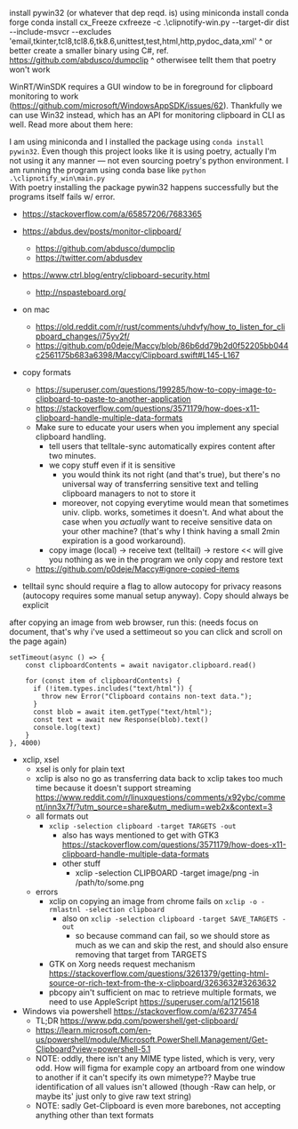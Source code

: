 install pywin32 (or whatever that dep reqd. is) using miniconda
install conda forge
conda install cx_Freeze
cxfreeze -c .\clipnotify-win.py --target-dir dist --include-msvcr --excludes 'email,tkinter,tcl8,tcl8.6,tk8.6,unittest,test,html,http,pydoc_data,xml'
^ or better create a smaller binary using C#, ref. https://github.com/abdusco/dumpclip
^ otherwisee tellt them that poetry won't work

WinRT/WinSDK requires a GUI window to be in foreground for clipboard monitoring to work (https://github.com/microsoft/WindowsAppSDK/issues/62). Thankfully we can use Win32 instead, which has an API for monitoring clipboard in CLI as well. Read more about them here:

I am using miniconda and I installed the package using `conda install pywin32`. Even though this project looks like it is using poetry, actually I'm not using it any manner — not even sourcing poetry's python environment. I am running the program using conda base like `python .\clipnotify_win\main.py`  
With poetry installing the package pywin32 happens successfully but the programs itself fails w/ error.

- https://stackoverflow.com/a/65857206/7683365
- https://abdus.dev/posts/monitor-clipboard/

  - https://github.com/abdusco/dumpclip
  - https://twitter.com/abdusdev

- https://www.ctrl.blog/entry/clipboard-security.html

  - http://nspasteboard.org/

- on mac

  - https://old.reddit.com/r/rust/comments/uhdvfy/how_to_listen_for_clipboard_changes/i75yv2f/
  - https://github.com/p0deje/Maccy/blob/86b6dd79b2d0f52205bb044c2561175b683a6398/Maccy/Clipboard.swift#L145-L167

- copy formats

  - https://superuser.com/questions/199285/how-to-copy-image-to-clipboard-to-paste-to-another-application
  - https://stackoverflow.com/questions/3571179/how-does-x11-clipboard-handle-multiple-data-formats
  - Make sure to educate your users when you implement any special clipboard handling.
    - tell users that telltale-sync automatically expires content after two minutes.
    - we copy stuff even if it is sensitive
      - you would think its not right (and that's true), but there's no universal way of transferring sensitive text and telling clipboard managers to not to store it
      - moreover, not copying everytime would mean that sometimes univ. clipb. works, sometimes it doesn't. And what about the case when you _actually_ want to receive sensitive data on your other machine? (that's why I think having a small 2min expiration is a good workaround).
    - copy image (local) -> receive text (telltail) -> restore << will give you nothing as we in the program we only copy and restore text
  - https://github.com/p0deje/Maccy#ignore-copied-items

- telltail sync should require a flag to allow autocopy for privacy reasons (autocopy requires some manual setup anyway). Copy should always be explicit

after copying an image from web browser, run this:
(needs focus on document, that's why i've used a settimeout so you can click and scroll on the page again)

```
setTimeout(async () => {
    const clipboardContents = await navigator.clipboard.read()

    for (const item of clipboardContents) {
      if (!item.types.includes("text/html")) {
        throw new Error("Clipboard contains non-text data.");
      }
      const blob = await item.getType("text/html");
      const text = await new Response(blob).text()
      console.log(text)
    }
}, 4000)
```

- xclip, xsel
  - xsel is only for plain text
  - xclip is also no go as transferring data back to xclip takes too much time because it doesn't support streaming https://www.reddit.com/r/linuxquestions/comments/x92ybc/comment/inn3x7f/?utm_source=share&utm_medium=web2x&context=3
  - all formats out
    - `xclip -selection clipboard -target TARGETS -out`
      - also has ways mentioned to get with GTK3 https://stackoverflow.com/questions/3571179/how-does-x11-clipboard-handle-multiple-data-formats
      - other stuff
        - xclip -selection CLIPBOARD -target image/png -in /path/to/some.png
  - errors
    - xclip on copying an image from chrome fails on `xclip -o -rmlastnl -selection clipboard`
      - also on `xclip -selection clipboard -target SAVE_TARGETS -out`
        - so because command can fail, so we should store as much as we can and skip the rest, and should also ensure removing that target from TARGETS
    - GTK on Xorg needs request mechanism https://stackoverflow.com/questions/3261379/getting-html-source-or-rich-text-from-the-x-clipboard/3263632#3263632
    - pbcopy ain't sufficient on mac to retrieve multiple formats, we need to use AppleScript https://superuser.com/a/1215618
- Windows via powershell https://stackoverflow.com/a/62377454
  - TL;DR https://www.pdq.com/powershell/get-clipboard/
  - https://learn.microsoft.com/en-us/powershell/module/Microsoft.PowerShell.Management/Get-Clipboard?view=powershell-5.1
  - NOTE: oddly, there isn't any MIME type listed, which is very, very odd. How will figma for example copy an artboard from one window to another if it can't specify its own mimetype?? Maybe true identification of all values isn't allowed (though -Raw can help, or maybe its' just only to give raw text string)
  - NOTE: sadly Get-Clipboard is even more barebones, not accepting anything other than text formats
